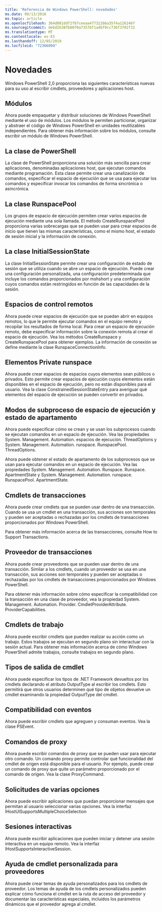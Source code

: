 ```yaml
---
title: 'Referencia de Windows PowerShell: novedades'
ms.date: 09/13/2016
ms.topic: article
ms.openlocfilehash: 364d081ddf2f87ceeaa47732266a35f4a126246f
ms.sourcegitcommit: debd2b38fb8070a7357bf1a4bf9cc736f3702f31
ms.translationtype: MT
ms.contentlocale: es-ES
ms.lasthandoff: 12/05/2019
ms.locfileid: "72366094"
---
```

# <a name="whats-new"></a>Novedades

Windows PowerShell 2,0 proporciona las siguientes características nuevas para su uso al escribir cmdlets, proveedores y aplicaciones host.

## <a name="modules"></a>Módulos

Ahora puede empaquetar y distribuir soluciones de Windows PowerShell mediante el uso de módulos. Los módulos le permiten particionar, organizar y abstraer el código de Windows PowerShell en unidades reutilizables independientes. Para obtener más información sobre los módulos, consulte escribir un módulo de Windows PowerShell.

## <a name="the-powershell-class"></a>La clase de PowerShell

La clase de PowerShell proporciona una solución más sencilla para crear aplicaciones, denominadas aplicaciones host, que ejecutan comandos mediante programación. Esta clase permite crear una canalización de comandos, especificar el espacio de ejecución que se usa para ejecutar los comandos y especificar invocar los comandos de forma sincrónica o asincrónica.

## <a name="the-runspacepool-class"></a>La clase RunspacePool

Los grupos de espacio de ejecución permiten crear varios espacios de ejecución mediante una sola llamada. El método CreateRunspacePool proporciona varias sobrecargas que se pueden usar para crear espacios de inicio que tienen las mismas características, como el mismo host, el estado de sesión inicial y la información de conexión.

## <a name="the-initialsessionstate-class"></a>La clase InitialSessionState

La clase InitialSessionState permite crear una configuración de estado de sesión que se utiliza cuando se abre un espacio de ejecución. Puede crear una configuración personalizada, una configuración predeterminada que incluye los comandos proporcionados por mshshort y una configuración cuyos comandos están restringidos en función de las capacidades de la sesión.

## <a name="remote-runspaces"></a>Espacios de control remotos

Ahora puede crear espacios de ejecución que se puedan abrir en equipos remotos, lo que le permite ejecutar comandos en el equipo remoto y recopilar los resultados de forma local. Para crear un espacio de ejecución remoto, debe especificar información sobre la conexión remota al crear el espacio de ejecución. Vea los métodos CreateRunspace y CreateRunspacePool para obtener ejemplos. La información de conexión se define mediante la clase RunspaceConnectionInfo.

## <a name="private-runspace-elements"></a>Elementos Private runspace

Ahora puede crear espacios de espacios cuyos elementos sean públicos o privados. Esto permite crear espacios de ejecución cuyos elementos están disponibles en el espacio de ejecución, pero no están disponibles para el usuario. Vea la clase ConstrainedSessionStateEntry para averiguar qué elementos del espacio de ejecución se pueden convertir en privados.

## <a name="runspace-threading-modes-and-apartment-state"></a>Modos de subproceso de espacio de ejecución y estado de apartamento

Ahora puede especificar cómo se crean y se usan los subprocesos cuando se ejecutan comandos en un espacio de ejecución. Vea las propiedades System. Management. Automation. espacios de ejecución. ThreadOptions y System. Management. Automation. runspace. RunspacePool. ThreadOptions.

Ahora puede obtener el estado de apartamento de los subprocesos que se usan para ejecutar comandos en un espacio de ejecución. Vea las propiedades System. Management. Automation. Runspace. Runspace. ApartmentState y System. Management. Automation. runspace. RunspacePool. ApartmentState.

## <a name="transaction-cmdlets"></a>Cmdlets de transacciones

Ahora puede crear cmdlets que se pueden usar dentro de una transacción. Cuando se usa un cmdlet en una transacción, sus acciones son temporales y pueden ser aceptadas o rechazadas por los cmdlets de transacciones proporcionados por Windows PowerShell.

Para obtener más información acerca de las transacciones, consulte How to Support Transactions.

## <a name="transaction-provider"></a>Proveedor de transacciones

Ahora puede crear proveedores que se pueden usar dentro de una transacción. Similar a los cmdlets, cuando un proveedor se usa en una transacción, sus acciones son temporales y pueden ser aceptadas o rechazadas por los cmdlets de transacciones proporcionados por Windows PowerShell.

Para obtener más información sobre cómo especificar la compatibilidad con la transacción en una clase de proveedor, vea la propiedad System. Management. Automation. Provider. CmdletProviderAttribute. ProviderCapabilities.

## <a name="job-cmdlets"></a>Cmdlets de trabajo

Ahora puede escribir cmdlets que pueden realizar su acción como un trabajo. Estos trabajos se ejecutan en segundo plano sin interactuar con la sesión actual. Para obtener más información acerca de cómo Windows PowerShell admite trabajos, consulte trabajos en segundo plano.

## <a name="cmdlet-output-types"></a>Tipos de salida de cmdlet

Ahora puede especificar los tipos de .NET Framework devueltos por los cmdlets declarando el atributo OutputType al escribir los cmdlets. Esto permitirá que otros usuarios determinen qué tipo de objetos devuelve un cmdlet examinando la propiedad OutputType del cmdlet.

## <a name="event-support"></a>Compatibilidad con eventos

Ahora puede escribir cmdlets que agreguen y consuman eventos. Vea la clase PSEvent.

## <a name="proxy-commands"></a>Comandos de proxy

Ahora puede escribir comandos de proxy que se pueden usar para ejecutar otro comando. Un comando proxy permite controlar qué funcionalidad del cmdlet de origen está disponible para el usuario. Por ejemplo, puede crear un comando de proxy que quite un parámetro proporcionado por el comando de origen. Vea la clase ProxyCommand.

## <a name="multiple-choice-prompts"></a>Solicitudes de varias opciones

Ahora puede escribir aplicaciones que puedan proporcionar mensajes que permitan al usuario seleccionar varias opciones. Vea la interfaz IHostUISupportsMultipleChoiceSelection

## <a name="interactive-sessions"></a>Sesiones interactivas

Ahora puede escribir aplicaciones que pueden iniciar y detener una sesión interactiva en un equipo remoto.
Vea la interfaz IHostSupportsInteractiveSession.

## <a name="custom-cmdlet-help-for-providers"></a>Ayuda de cmdlet personalizada para proveedores

Ahora puede crear temas de ayuda personalizados para los cmdlets de proveedor. Los temas de ayuda de los cmdlets personalizados pueden explicar cómo funciona el cmdlet en la ruta de acceso del proveedor y documentar las características especiales, incluidos los parámetros dinámicos que el proveedor agrega al cmdlet.
